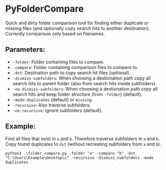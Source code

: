 # PyFolderCompare
Quick and dirty folder comparison tool for finding either duplicate or missing files (and optionally copy search hits to another destination). Currently comparison only based on filenames.

## Parameters:
- ``-folder``: Folder containing files to compare.
- ``-compare``: Folder containing comparison files to compare to.
- ``-dst``: Destination path to copy search hit files (optional).
- ``-dismiss-subfolders``: When choosing a destionation path copy all search hits to parent folder (also from search hits inside subfolders).
- ``-no-dismiss-subfolders``: When choosing a destionation path copy all search hits and keep folder structure (from ``-folder``) (default).
- ``-mode``: ``duplicates`` (default) or ``missing``.
- ``-recursive``: Also traverse subfolders.
- ``-no-recursive``: Ignore subfolders (default).

## Example:
Find all files that exist in ``a`` and ``b``. Therefore traverse subfolders in ``a`` and ``b``. Copy found duplicates to ``dst`` (without recreating subfolders from ``a`` and ``b``).
```
python3 .\folder_compare.py -folder "a" -compare "b" -dst "C:\Users\Example\Desktop\c" -recursive -dismiss_subfolders -mode duplicates
```

